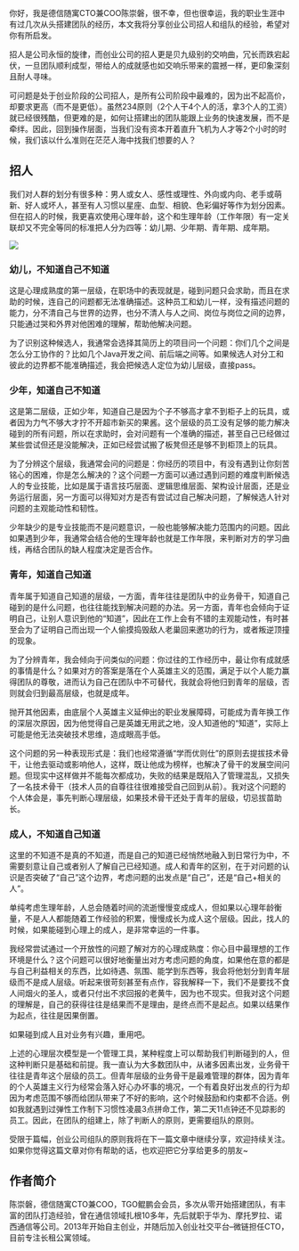 你好，我是德信随寓CTO兼COO陈崇磐，很不幸，但也很幸运，我的职业生涯中有过几次从头搭建团队的经历，本文我将分享创业公司招人和组队的经验，希望对你有所启发。

招人是公司永恒的旋律，而创业公司的招人更是贝九级别的交响曲，冗长而跌宕起伏，一旦团队顺利成型，带给人的成就感也如交响乐带来的震撼一样，更印象深刻且耐人寻味。

可问题是处于创业阶段的公司招人，是所有公司阶段中最难的，因为出不起高价，却要求更高（而不是更低）。虽然234原则（2个人干4个人的活，拿3个人的工资）就已经很残酷，但更难的是，如何让搭建出的团队能跟上业务的快速发展，而不是牵绊。因此，回到操作层面，当我们没有资本开着直升飞机为人才等2个小时的时候，我们该以什么准则在茫茫人海中找我们想要的人？

## 招人

我们对人群的划分有很多种：男人或女人、感性或理性、外向或内向、老手或萌新、好人或坏人，甚至有人习惯以星座、血型、相貌、色彩偏好等作为划分因素。但在招人的时候，我更喜欢使用心理年龄，这个和生理年龄（工作年限）有一定关联却又不完全等同的标准把人分为四等：幼儿期、少年期、青年期、成年期。

![](https://static001.geekbang.org/resource/image/1e/45/1e98b93702ad118e82089cc6f7951d45.png?wh=1148*914)

### 幼儿，不知道自己不知道

这是心理成熟度的第一层级，在职场中的表现就是，碰到问题只会求助，而且在求助的时候，连自己的问题都无法准确描述。这种员工和幼儿一样，没有描述问题的能力，分不清自己与世界的边界，也分不清人与人之间、岗位与岗位之间的边界，只能通过哭和外界对他困难的理解，帮助他解决问题。

为了识别这种候选人，我通常会选择其简历上的项目问一个问题：你们几个之间是怎么分工协作的？比如几个Java开发之间、前后端之间等。如果候选人对分工和彼此的边界都不能准确描述，我会把候选人定位为幼儿层级，直接pass。

### 少年，知道自己不知道

这是第二层级，正如少年，知道自己是因为个子不够高才拿不到柜子上的玩具，或者因为力气不够大才拧不开超市新买的果酱。这个层级的员工没有足够的能力解决碰到的所有问题，所以在求助时，会对问题有一个准确的描述，甚至自己已经做过某些尝试但还是没能解决，正如已经尝试搬了板凳但还是够不到柜顶上的玩具。

为了分辨这个层级，我通常会问的问题是：你经历的项目中，有没有遇到让你刻苦铭心的困难，你是怎么解决的？这个问题一方面可以通过遇到问题的难度判断候选人的专业技能，比如是属于语言技巧层面、逻辑思维层面、架构设计层面，还是业务运行层面，另一方面可以得知对方是否有尝试过自己解决问题，了解候选人针对问题的主观能动性和韧性。

少年缺少的是专业技能而不是问题意识，一般也能够解决能力范围内的问题。因此如果遇到少年，我通常会结合他的生理年龄也就是工作年限，来判断对方的学习曲线，再结合团队的缺人程度决定是否合作。

### 青年，知道自己知道

青年属于知道自己知道的层级，一方面，青年往往是团队中的业务骨干，知道自己碰到的是什么问题，也往往能找到解决问题的办法。另一方面，青年也会倾向于证明自己，让别人意识到他的“知道”，因此在工作上会有不错的主观能动性，有时甚至会为了证明自己而出现一个人偷摸捣毁敌人老巢回来邀功的行为，或者叛逆顶撞的现象。

为了分辨青年，我会倾向于问类似的问题：你过往的工作经历中，最让你有成就感的事情是什么？如果对方的答案是落在个人英雄主义的范围，满足于以个人能力赢得团队的尊敬，进而认为自己在团队中不可替代，我就会将他归到青年的层级，否则就会归到最高层级，也就是成年。

抛开其他因素，由底层个人英雄主义延伸出的职业发展障碍，可能成为青年换工作的深层次原因，因为他觉得自己是英雄无用武之地，没人知道他的“知道”，实际上可能是他无法突破技术思维，造成眼高手低。

这个问题的另一种表现形式是：我们也经常遵循“学而优则仕”的原则去提拔技术骨干，让他去驱动或影响他人，这样，既让他成为榜样，也解决了骨干的发展空间问题。但现实中这样做并不能每次都成功，失败的结果是既陷入了管理混乱，又损失了一名技术骨干（技术人员的自尊往往很难接受自己回到从前）。我对这个问题的个人体会是，事先判断心理层级，如果技术骨干还处于青年的层级，切忌拔苗助长。

### 成人，不知道自己知道

这里的不知道不是真的不知道，而是自己的知道已经悄然地融入到日常行为中，不需要刻意让自己或者别人了解自己已经知道。成人和青年的区别，在于对问题的认识是否突破了“自己”这个边界，考虑问题的出发点是“自己”，还是“自己+相关的人”。

单纯考虑生理年龄，人总会随着时间的流逝慢慢变成成人，但如果以心理年龄衡量，不是人人都能随着工作经验的积累，慢慢成长为成人这个层级。因此，找人的时候，如果能碰到心理上的成人，是非常幸运的一件事。

我经常尝试通过一个开放性的问题了解对方的心理成熟度：你心目中最理想的工作环境是什么？这个问题可以很好地衡量出对方考虑问题的角度，如果他在意的都是与自己利益相关的东西，比如待遇、氛围、能学到东西等，我会将他划分到青年层级而不是成人层级。听起来很苛刻甚至有点作，容我解释一下，我们不是要找不食人间烟火的圣人，或者只付出不求回报的老黄牛，因为也不现实。但我对这个问题的理解是，自己的获得往往是结果而不是理由，是终点而不是起点。如果以结果作为起点，往往是因果倒置。

如果碰到成人且对业务有兴趣，重用吧。

上述的心理层次模型是一个管理工具，某种程度上可以帮助我们判断碰到的人，但这种判断只是基础和前提。我一直认为大多数团队中，从诸多因素出发，业务骨干往往是青年这个层级的员工。但青年层级的业务骨干是最难管理的群体，因为青年的个人英雄主义行为经常会落入好心办坏事的境况，一个有着良好出发点的行为却因为考虑范围不够而给团队带来了不好的影响，这个时候鼓励和约束都不合适。例如我就遇到过弹性工作制下习惯性凌晨3点拼命工作，第二天11点钟还不见踪影的员工。因此，在团队的组建上，除了判断人的原则，更需要组队的原则。

受限于篇幅，创业公司组队的原则我将在下一篇文章中继续分享，欢迎持续关注。如果你觉得这篇文章对你有帮助的话，也欢迎把它分享给更多的朋友~

## 作者简介

陈崇磐，德信随寓CTO兼COO，TGO鲲鹏会会员，多次从零开始搭建团队，有丰富的团队打造经验，曾在通信领域扎根10多年，先后就职于华为、摩托罗拉、诺西通信等公司。2013年开始自主创业，并随后加入创业社交平台–微链担任CTO，目前专注长租公寓领域。